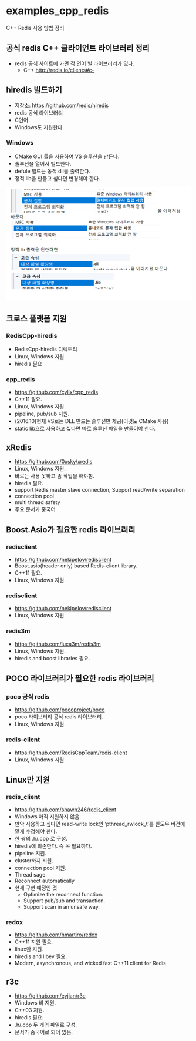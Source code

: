 # examples_cpp_redis
C++ Redis 사용 방법 정리
    
## 공식 redis C++ 클라이언트 라이브러리 정리
- redis 공식 사이트에 가면 각 언어 별 라이브러리가 있다.
    - C++ http://redis.io/clients#c–

## hiredis 빌드하기
- 저장소: https://github.com/redis/hiredis 
- redis 공식 라이브러리
- C언어
- Windows도 지원한다.
  
### Windows
- CMake GUI 툴을 사용하여 VS 솔루션을 만든다.
- 솔루션을 열어서 빌드한다.
- defule 빌드는 동적 dll을 출력한다.
- 정적 lib을 만들고 싶다면 변경해야 한다.
    
![hiredis_vc](./RedisCpp-hiredis/images/001.png)    
    

## 크로스 플랫폼 지원
### RedisCpp-hiredis
- RedisCpp-hiredis 디렉토리
- Linux, Windows 지원
- hiredis 필요
  

### cpp_redis
- https://github.com/cylix/cpp_redis
- C++11 필요.
- Linux, Windows 지원.
- pipeline, pub/sub 지원.
- (2016.10)현재 VS로는 DLL 만드는 솔루션만 제공(이것도 CMake 사용)
- static lib으로 사용하고 싶다면 따로 솔루션 파일을 만들어야 한다.
  
  
## xRedis
- https://github.com/0xsky/xredis
- Linux, Windows 지원.
- 바로는 사용 못하고 좀 작업을 해야함.
- hiredis 필요.
- support Redis master slave connection, Support read/write separation
- connection pool
- multi thread safety
- 주요 문서가 중국어
  

## Boost.Asio가 필요한 redis 라이브러리
### redisclient
- https://github.com/nekipelov/redisclient
- Boost.asio(header only) based Redis-client library.
- C++11 필요.
- Linux, Windows 지원.
  

### redisclient
- https://github.com/nekipelov/redisclient
- Linux, Windows 지원
   
   
### redis3m
- https://github.com/luca3m/redis3m
- Linux, Windows 지원.
- hiredis and boost libraries 필요.
  
  

## POCO 라이브러리가 필요한 redis 라이브러리
### poco 공식 redis
- https://github.com/pocoproject/poco
- poco 라이브러리 공식 redis 라이브러리.
- Linux, Windows 지원.
  
  
### redis-client
- https://github.com/RedisCppTeam/redis-client
- Linux, Windows 지원


## Linux만 지원
### redis_client
- https://github.com/shawn246/redis_client
- Windows 아직 지원하지 않음.
- 만약 사용하고 싶다면 read-write lock인 ‘pthread_rwlock_t’를 윈도우 버전에 맡게 수정해야 한다.
- 한 쌍의 .h/.cpp 로 구성.
- hiredis에 의존한다. 즉 꼭 필요하다.
- pipeline 지원.
- cluster까지 지원.
- connection pool 지원.
- Thread sage.
- Reconnect automatically
- 현재 구현 예정인 것
    - Optimize the reconnect function.
    - Support pub/sub and transaction.
    - Support scan in an unsafe way.
    
  
### redox
- https://github.com/hmartiro/redox
- C++11 지원 필요.
- linux만 지원.
- hiredis and libev 필요.
- Modern, asynchronous, and wicked fast C++11 client for Redis
  
  
## r3c
- https://github.com/eyjian/r3c
- Windows 비 지원.
- C++03 지원.
- hiredis 필요.
- .h/.cpp 두 개의 파일로 구성.
- 문서가 중국어로 되어 있음.